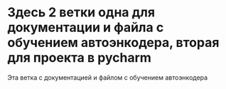# Здесь 2 ветки одна для документации и файла с обучением автоэнкодера, вторая для проекта в pycharm
Эта ветка с документацией и файлом с обучением автоэнкодера
